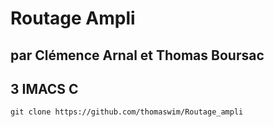 
# Routage Ampli 
## par Clémence Arnal et Thomas Boursac 
## 3 IMACS C

```
git clone https://github.com/thomaswim/Routage_ampli
```
